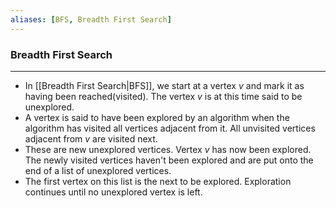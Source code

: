 ```yaml
---
aliases: [BFS, Breadth First Search]
---
```

### Breadth First Search
---
- In [[Breadth First Search|BFS]], we start at a vertex $v$ and mark it as having been reached(visited). The vertex $v$ is at this time said to be unexplored.
- A vertex is said to have been explored by an algorithm when the algorithm has visited all vertices adjacent from it. All unvisited vertices adjacent from $v$ are visited next.
- These are new unexplored vertices. Vertex $v$ has now been explored. The newly visited vertices haven't been explored and are put onto the end of a list of unexplored vertices.
- The first vertex on this list is the next to be explored. Exploration continues until no unexplored vertex is left.